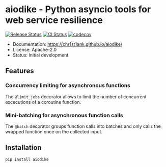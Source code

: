 # aiodike - Python asyncio tools for web service resilience

[<img src="https://img.shields.io/pypi/v/aiodike.svg" alt="Release Status">](https://pypi.python.org/pypi/aiodike)
[<img src="https://github.com/chr1st1ank/aiodike/actions/workflows/test.yml/badge.svg?branch=main" alt="CI Status">](https://github.com/chr1st1ank/aiodike/actions)
[![codecov](https://codecov.io/gh/chr1st1ank/aiodike/branch/main/graph/badge.svg?token=4oBkRHXbfa)](https://codecov.io/gh/chr1st1ank/aiodike)


* Documentation: <https://chr1st1ank.github.io/aiodike/>
* License: Apache-2.0
* Status: Initial development

## Features

### Concurrency limiting for asynchronous functions
The `@limit_jobs` decorator allows to limit the number of concurrent excecutions of a coroutine 
function.

### Mini-batching for asynchronous function calls
The `@batch` decorator groups function calls into batches and only calls the wrapped function 
once on the collected input.

## Installation
```
pip install aiodike
```
